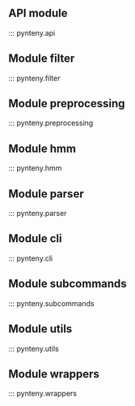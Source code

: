 ## API module
::: pynteny.api

## Module filter
::: pynteny.filter

## Module preprocessing
::: pynteny.preprocessing

## Module hmm
::: pynteny.hmm

## Module parser
::: pynteny.parser

## Module cli
::: pynteny.cli

## Module subcommands
::: pynteny.subcommands

## Module utils
::: pynteny.utils

## Module wrappers
::: pynteny.wrappers